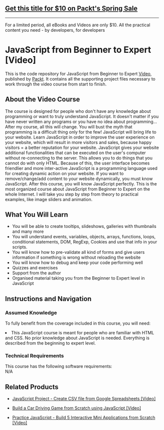## [Get this title for $10 on Packt's Spring Sale](https://www.packt.com/V09668?utm_source=github&utm_medium=packt-github-repo&utm_campaign=spring_10_dollar_2022)
-----
For a limited period, all eBooks and Videos are only $10. All the practical content you need \- by developers, for developers




# JavaScript from Beginner to Expert [Video]
This is the code repository for JavaScript from Beginner to Expert [Video](https://www.packtpub.com/application-development/javascript-beginner-expert-video), published by [Packt](https://www.packtpub.com/?utm_source=github). It contains all the supporting project files necessary to work through the video course from start to finish.
## About the Video Course
The course is designed for people who don't have any knowledge about programming or want to truly understand JavaScript. It doesn't matter if you have never written any programs or you have no idea about programming... After my course, all this will change. You will bust the myth that programming is a difficult thing only for the few! JavaScript will bring life to your website. Learn JavaScript in order to improve the user experience on your website, which will result in more visitors and sales, because happy visitors = a better reputation for your website. JavaScript gives your website additional functionalities that can be executed on the user's computer without re-connecting to the server. This allows you to do things that you cannot do with only HTML. Because of this, the user interface becomes friendlier and more inter-active JavaScript is a programming language used for creating dynamic action on your website. If you want to remove/change/add content to your website dynamically, you must know JavaScript. After this course, you will know JavaScript perfectly. This is the most organized course about JavaScript from Beginner to Expert on the whole Internet. I will take you step by step from theory to practical examples, like image sliders and animation.



<H2>What You Will Learn</H2>
<DIV class=book-info-will-learn-text>
<UL>
<LI> You will be able to create tooltips, slideshows, galleries with thumbnails and many more</li>
<LI>You will understand events, variables, objects, arrays, functions, loops, conditional statements, DOM, RegExp, Cookies and use that info in your scripts.</li>
<LI>You will know how to pre-validate all kind of forms and give users information if something is wrong without reloading the website</li>
<LI>You will know how to debug and keep your code performing well</li>
<LI>Quizzes and exercises</li>
<LI>Support from the author</li>
<LI>Organised material taking you from the Beginner to Expert level in JavaScript</li>
</UL></DIV>

## Instructions and Navigation
### Assumed Knowledge
To fully benefit from the coverage included in this course, you will need:<br/>
<DIV class=book-info-will-learn-text>
<LI> This JavaScript course is meant for people who are familiar with HTML and CSS. No prior knowledge about JavaScript is needed. Everything is described from the beginning to expert level.	</LI>
<DIV>

### Technical Requirements
This course has the following software requirements:<br/>
N/A

## Related Products
* [JavaScript Project - Create CSV file from Google Spreadsheets [Video]
](https://www.packtpub.com/application-development/javascript-project-create-csv-file-google-spreadsheets-video)

* [Build a Car Driving Game from Scratch using JavaScript [Video]
]( https://www.packtpub.com/application-development/build-car-driving-game-scratch-using-javascript-video)

* [Practice JavaScript - Build 5 Interactive Mini Applications from Scratch [Video]
]( https://www.packtpub.com/application-development/practice-javascript-build-5-interactive-mini-applications-scratch-video)
